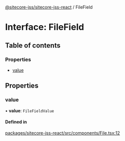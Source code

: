 [@sitecore-jss/sitecore-jss-react](../README.md) / FileField

# Interface: FileField

## Table of contents

### Properties

- [value](FileField.md#value)

## Properties

### value

• **value**: `FileFieldValue`

#### Defined in

[packages/sitecore-jss-react/src/components/File.tsx:12](https://github.com/Sitecore/jss/blob/09e6290ae/packages/sitecore-jss-react/src/components/File.tsx#L12)
